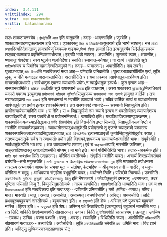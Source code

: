 ```yaml
---
index:  3.4.111
vrittiindex:  294
sutra:  लङः शाकटायनस्यैव
vritti:  balamanorama 
---
```


लङः शाकटायनस्यैव। `झेर्जुसि`ति `आत` इति चानुवर्तते। तदाह--आदन्तादिति। जुस्वेति। शाकटायनग्रहणाद्वकल्पलाभ इति भावः। एवकारस्तु `लिट् च` `लिङाशिषी`त्युत्तरार्थ इति भाष्ये स्पष्टम्। नच `लोटो लङ्व`दित्यतिदेशाद्यान्तु इत्यत्रापिजुस्विकल्पः शङ्क्यः,`नित्यं ङितः` इत्यतो हित इत्यनुवृत्त्यैव सिद्देर्लङ्ग्रहमस्य लङ्वद्भावमादाय प्रवृत्तिनिवारणार्थत्वात्। इदमपि भाष्ये स्पष्टम्। अयानिति। जुसभावे रूपम्। अयासीत्। ष्णाधातुः षोपदेशः। नस्य ष्टुत्वेन णत्वनिर्देशः। स्नाति। स्नायात्-स्नेयात्। पा रक्षणे। `एर्लिङी`ति सूत्रे `गातिस्थे`त्यत्र च पिबतेरेव ग्रहणादेत्त्वसिज्लुकौ न। तदाह-- पायास्ताम्। अपासीदिति। दाप् लवने। घुत्वाऽभावात् `शेषे विभाषे`ति णत्वविकल्पं मत्वा आह-- प्रणिदाति प्रनिदातीति। घुत्वाऽभावादाशीर्लिङि एत्वं, लुङि लुक्, च नेति मत्वाऽऽह अदायास्तामिति। अदासीदिति च। ख्या प्रकथन।सार्वधातुकमात्रविषय इति। मात्रशब्दोऽवधारणे। सार्वधातुक एवास्य ख्याधातोः प्रयोगः,न त्वार्द्धधातुक इत्यर्थः। कुत इत्यत आह--सस्थानत्वमिति। `चक्षिङ ख्या`ञिति सूत्रे ख्यास्थाने `ख्याञ्` इति वक्तव्यम्। अस्य शकारस्य `पूर्वत्रासिद्ध`मित्यधिकारे यकारो वक्तव्य इत्युक्तवा `प्रयोजननं सौप्रख्ये वुञ्विधि`रित्युपक्रम्य `सस्थानत्वं नमः ख्यात्रे` इत्युक्तं वार्तिके। तत्र नञमध्याह्मत्य `नमः ख्यात्रे` इति सस्थानत्वं न भवतीति व्याख्यातं भाष्ये। तदिदं वार्तिकं भाष्यं च ख्याधातोरस्य सार्वधातुके एव प्रयोग इत्यत्र ज्ञापकमित्यर्थः। तत्र सस्थानपदं व्याचष्टे--- सस्थानो जिह्वामूलीय इति। प्राचीनाचार्यसमयादिति भावः। स नेति। स = जिह्वामूलीयो नमः ख्यात्रे इत्यत्र न भवतीत्येतत् ख्याञादेशस्य ख्श्यादित्वविधौ, शस्य यत्वविधौ च प्रयोजनमित्यर्थः। ख्श्यादित्वे इति। यत्वविधावित्यस्याप्युपलक्षणम्। शकार्थानिकयत्वस्याऽसिद्धत्वात् `शर्परे विसर्जनीयः` इति विसर्जनीय इष्टः सिध्यति, जिह्वामूलीयस्त्वनिष्टो न भवतीति भाष्यवार्तकह्मदयम्। ख्याधातोरस्याद्र्धधातुकेऽपि प्रयोदसत्त्वे तु तृजन्ते ख्यातृशब्दे यकारस्य शकारस्थानिकत्वाऽभावादसिद्धत्वाऽभावात् `शर्परे विसर्जनीयः` इत्यस्याऽप्रवृत्तौ कुप्वोर्जिह्वामूलीयोदुर्वारः स्यात्। ततश्चाद्र्धदातुके सर्वत्र न ख्याधातोः प्रयोग इति विज्ञायते,ज्ञापकस्य सामान्यापेक्षत्वादिति भावः। संपूर्वस्येति। सार्वधातुकेऽपीति भ#आवः। अत्र व्याख्यानमेव शरणम्। एवं च `सङ्ख्यती`त्यादि नास्तीति फलितम्। सङ्ख्यादिशब्दास्तु ख्याञादेशस्येति बोध्यम्। मा माने इति। मानं परिमितिरिति भावः। तदाह--अकर्मक इति। `माति घृतं पात्रेऽस्मि` न्निति उदाहरणम्। परिमितं भवतीत्यर्थः। संगृहीतं भवतीति यावत्। अत्रार्थे शिष्टप्रयोगसंवादं दर्शयति--तनो ममुस्तत्रेति। `तनौ मुमस्तत्र न कैटभद्विषस्तपोधनाभ्यागमसंभवा मुदः` इति माघकाव्ये तपोधनस्य नारदस्य अभ्यागमेन आगमनेन संभवाः मुदः = संतोषाः, कैटभद्विषः = श्रीकृष्णस्य तनौ = शरीरे , न ममुः= परिमिता न बभूवुः। आधिक्यान्न संगृहीता बभूवुरिति यावत्। अर्थान्तरे त्विति। परिच्छेदे त्वित्यर्थः। उदरमिति। `उदरंपरिमाति मुष्टिना कुतुकी कोऽपिदमस्वसुः किमु` इति नैषधकाव्ये। कोऽपिकुतुकी दमस्वसुः =दमयन्त्याः, उदरं मुष्टिना परिमाति किमु ?, किमुपरिगृह्णातीत्यर्थः। नास्य ग्रहणमिति। `घुप्रकृतिमा`ङिति भाष्यादिति भावः। एवं च `शेषे विभाषाऽकखादौ` इति णत्वविकल्प इति मत्वाऽऽह---प्रणिमाति प्रनिमातीति। ममौ।ममिथ--ममाथ। ममिव। मात। मास्यति। मातु। अमात्। अमासीत्। अमास्यत्। वचपरिभाषणे। अनिट्। अयमन्तीति। लटि प्रथमपुरुषबहुवचनं नास्तीत्यर्थः। बहुवचनपर इति। `न प्रयुज्यते` इति शेषः। अस्मिन् पक्षे पुरुषत्रये बहुवचनं नास्ति। झिपर इति। `न प्रयुज्यते` इति शेषः। अस्मिन् पक्षे लिडादिष्वपि [प्रथमपुरुष] बहुवचनं नास्तीति भावः। तत्र लिटि अकिति `लिट�भ्यासस्ये`ति संप्रसारणम्। उवाच। किति तु `वचिस्वपी`ति संप्रसारणम्। ऊचतुः। उवचिथ --उवक्थ। ऊचिव। वक्ता वक्ष्यति। वक्तु। अवक्। वच्यादिति। विधिलिङि रूपम्। आशीर्लिङि `वचिस्वपी`ति संप्रसारणं मत्वाऽऽह-- उच्यादिति। अवोचदिति। लुङि `अस्यतिवक्ती`ति च्लेरङि `वच उ`मिति भावः। विद ज्ञाने इति। अनिट्सु लुग्विकरणस्याऽग्रहणादयं सेट्।

